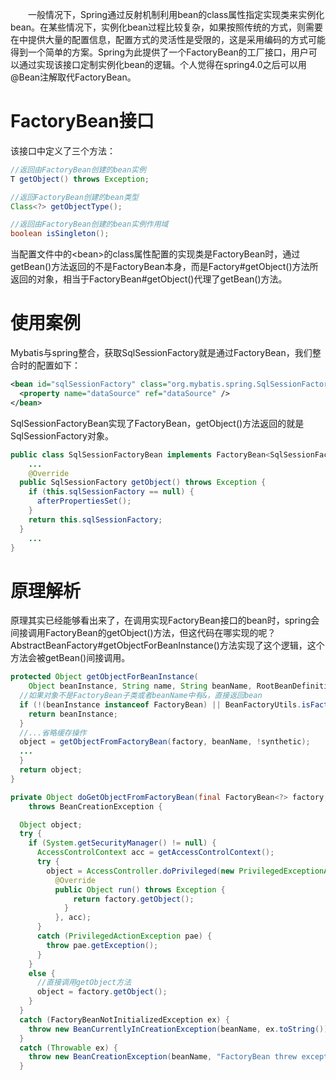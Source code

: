 　　一般情况下，Spring通过反射机制利用bean的class属性指定实现类来实例化bean。在某些情况下，实例化bean过程比较复杂，如果按照传统的方式，则需要在<bean>中提供大量的配置信息，配置方式的灵活性是受限的，这是采用编码的方式可能得到一个简单的方案。Spring为此提供了一个FactoryBean的工厂接口，用户可以通过实现该接口定制实例化bean的逻辑。个人觉得在spring4.0之后可以用@Bean注解取代FactoryBean。
# FactoryBean接口
该接口中定义了三个方法：
```java
//返回由FactoryBean创建的bean实例
T getObject() throws Exception;

//返回FactoryBean创建的bean类型
Class<?> getObjectType();

//返回由FactoryBean创建的bean实例作用域
boolean isSingleton();
```
当配置文件中的\<bean>的class属性配置的实现类是FactoryBean时，通过getBean()方法返回的不是FactoryBean本身，而是Factory#getObject()方法所返回的对象，相当于FactoryBean#getObject()代理了getBean()方法。
# 使用案例
Mybatis与spring整合，获取SqlSessionFactory就是通过FactoryBean，我们整合时的配置如下：
```xml
<bean id="sqlSessionFactory" class="org.mybatis.spring.SqlSessionFactoryBean">
  <property name="dataSource" ref="dataSource" />
</bean>
```
SqlSessionFactoryBean实现了FactoryBean，getObject()方法返回的就是SqlSessionFactory对象。
```java
public class SqlSessionFactoryBean implements FactoryBean<SqlSessionFactory>, InitializingBean, ApplicationListener<ApplicationEvent> {
    ...
    @Override
  public SqlSessionFactory getObject() throws Exception {
    if (this.sqlSessionFactory == null) {
      afterPropertiesSet();
    }
    return this.sqlSessionFactory;
  }
    ...
}
```
# 原理解析
原理其实已经能够看出来了，在调用实现FactoryBean接口的bean时，spring会间接调用FactoryBean的getObject()方法，但这代码在哪实现的呢？
AbstractBeanFactory#getObjectForBeanInstance()方法实现了这个逻辑，这个方法会被getBean()间接调用。
```java
protected Object getObjectForBeanInstance(
    Object beanInstance, String name, String beanName, RootBeanDefinition mbd) {
  //如果对象不是FactoryBean子类或者beanName中有&，直接返回bean
  if (!(beanInstance instanceof FactoryBean) || BeanFactoryUtils.isFactoryDereference(name)) {
    return beanInstance;
  }
  //...省略缓存操作
  object = getObjectFromFactoryBean(factory, beanName, !synthetic);
  ...
  }
  return object;
}
```
```java
private Object doGetObjectFromFactoryBean(final FactoryBean<?> factory, final String beanName)
    throws BeanCreationException {

  Object object;
  try {
    if (System.getSecurityManager() != null) {
      AccessControlContext acc = getAccessControlContext();
      try {
        object = AccessController.doPrivileged(new PrivilegedExceptionAction<Object>() {
          @Override
          public Object run() throws Exception {
              return factory.getObject();
            }
          }, acc);
      }
      catch (PrivilegedActionException pae) {
        throw pae.getException();
      }
    }
    else {
      //直接调用getObject方法
      object = factory.getObject();
    }
  }
  catch (FactoryBeanNotInitializedException ex) {
    throw new BeanCurrentlyInCreationException(beanName, ex.toString());
  }
  catch (Throwable ex) {
    throw new BeanCreationException(beanName, "FactoryBean threw exception on object creation", ex);
  }
```